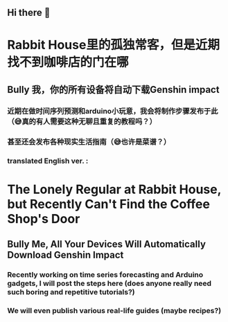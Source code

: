 ## Hi there 👋

# Rabbit House里的孤独常客，但是近期找不到咖啡店的门在哪
## **Bully 我，你的所有设备将自动下载Genshin impact**
### 近期在做时间序列预测和arduino小玩意，我会将制作步骤发布于此（😅真的有人需要这种无聊且重复的教程吗？）
### 甚至还会发布各种现实生活指南（😅也许是菜谱？）
### translated English ver. :
# The Lonely Regular at Rabbit House, but Recently Can't Find the Coffee Shop's Door
## **Bully Me, All Your Devices Will Automatically Download Genshin Impact**
### Recently working on time series forecasting and Arduino gadgets, I will post the steps here (does anyone really need such boring and repetitive tutorials?)
### We will even publish various real-life guides (maybe recipes?)

<!--
**AkebiBocchi/AkebiBocchi** is a ✨ _special_ ✨ repository because its `README.md` (this file) appears on your GitHub profile.

Here are some ideas to get you started:

- 🔭 I’m currently working on ...
- 🌱 I’m currently learning ...
- 👯 I’m looking to collaborate on ...
- 🤔 I’m looking for help with ...
- 💬 Ask me about ...
- 📫 How to reach me: ...
- 😄 Pronouns: ...
- ⚡ Fun fact: ...
-->
